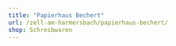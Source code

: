 ```yaml
---
title: "Papierhaus Bechert"
url: /zell-am-harmersbach/papierhaus-bechert/
shop: Schreibwaren
---
```

